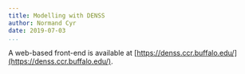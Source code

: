 ```yaml
---
title: Modelling with DENSS
author: Normand Cyr
date: 2019-07-03
...
```


A web-based front-end is available at [https://denss.ccr.buffalo.edu/](https://denss.ccr.buffalo.edu/).
